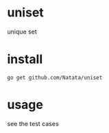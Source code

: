 # uniset
unique set 

# install
```
go get github.com/Natata/uniset
```

# usage

see the test cases
